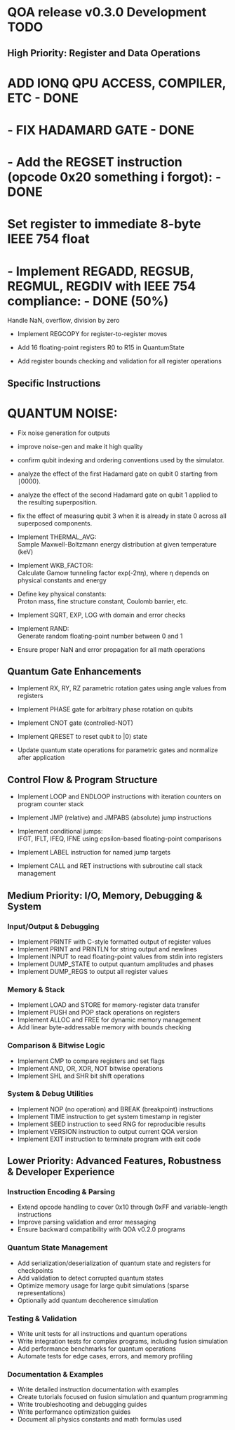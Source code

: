 # QOA release v0.3.0 Development TODO

## High Priority: Register and Data Operations

# ADD IONQ QPU ACCESS, COMPILER, ETC - DONE

# - FIX HADAMARD GATE - DONE

# - Add the REGSET instruction (opcode 0x20 something i forgot):  - DONE
#  Set register to immediate 8-byte IEEE 754 float

# - Implement REGADD, REGSUB, REGMUL, REGDIV with IEEE 754 compliance:  - DONE (50%)
  Handle NaN, overflow, division by zero

- Implement REGCOPY for register-to-register moves

- Add 16 floating-point registers R0 to R15 in QuantumState

- Add register bounds checking and validation for all register operations

## Specific Instructions

# QUANTUM NOISE:

- Fix noise generation for outputs

- improve noise-gen and make it high quality

- confirm qubit indexing and ordering conventions used by the simulator.

- analyze the effect of the first Hadamard gate on qubit 0 starting from ∣0000⟩.

- analyze the effect of the second Hadamard gate on qubit 1 applied to the resulting superposition.

- fix the effect of measuring qubit 3 when it is already in state 0 across all superposed components.


- Implement THERMAL_AVG:  
  Sample Maxwell-Boltzmann energy distribution at given temperature (keV)

- Implement WKB_FACTOR:  
  Calculate Gamow tunneling factor exp(-2πη), where η depends on physical constants and energy

- Define key physical constants:  
  Proton mass, fine structure constant, Coulomb barrier, etc.

- Implement SQRT, EXP, LOG with domain and error checks

- Implement RAND:  
  Generate random floating-point number between 0 and 1

- Ensure proper NaN and error propagation for all math operations

## Quantum Gate Enhancements

- Implement RX, RY, RZ parametric rotation gates using angle values from registers

- Implement PHASE gate for arbitrary phase rotation on qubits

- Implement CNOT gate (controlled-NOT)

- Implement QRESET to reset qubit to |0⟩ state

- Update quantum state operations for parametric gates and normalize after application


## Control Flow & Program Structure

- Implement LOOP and ENDLOOP instructions with iteration counters on program counter stack

- Implement JMP (relative) and JMPABS (absolute) jump instructions

- Implement conditional jumps:  
  IFGT, IFLT, IFEQ, IFNE using epsilon-based floating-point comparisons

- Implement LABEL instruction for named jump targets

- Implement CALL and RET instructions with subroutine call stack management


## Medium Priority: I/O, Memory, Debugging & System

### Input/Output & Debugging

- Implement PRINTF with C-style formatted output of register values
- Implement PRINT and PRINTLN for string output and newlines
- Implement INPUT to read floating-point values from stdin into registers
- Implement DUMP_STATE to output quantum amplitudes and phases
- Implement DUMP_REGS to output all register values

### Memory & Stack

- Implement LOAD and STORE for memory-register data transfer
- Implement PUSH and POP stack operations on registers
- Implement ALLOC and FREE for dynamic memory management
- Add linear byte-addressable memory with bounds checking

### Comparison & Bitwise Logic

- Implement CMP to compare registers and set flags
- Implement AND, OR, XOR, NOT bitwise operations
- Implement SHL and SHR bit shift operations

### System & Debug Utilities

- Implement NOP (no operation) and BREAK (breakpoint) instructions
- Implement TIME instruction to get system timestamp in register
- Implement SEED instruction to seed RNG for reproducible results
- Implement VERSION instruction to output current QOA version
- Implement EXIT instruction to terminate program with exit code


## Lower Priority: Advanced Features, Robustness & Developer Experience

### Instruction Encoding & Parsing

- Extend opcode handling to cover 0x10 through 0xFF and variable-length instructions
- Improve parsing validation and error messaging
- Ensure backward compatibility with QOA v0.2.0 programs

### Quantum State Management

- Add serialization/deserialization of quantum state and registers for checkpoints
- Add validation to detect corrupted quantum states
- Optimize memory usage for large qubit simulations (sparse representations)
- Optionally add quantum decoherence simulation

### Testing & Validation

- Write unit tests for all instructions and quantum operations
- Write integration tests for complex programs, including fusion simulation
- Add performance benchmarks for quantum operations
- Automate tests for edge cases, errors, and memory profiling

### Documentation & Examples

- Write detailed instruction documentation with examples
- Create tutorials focused on fusion simulation and quantum programming
- Write troubleshooting and debugging guides
- Write performance optimization guides
- Document all physics constants and math formulas used
